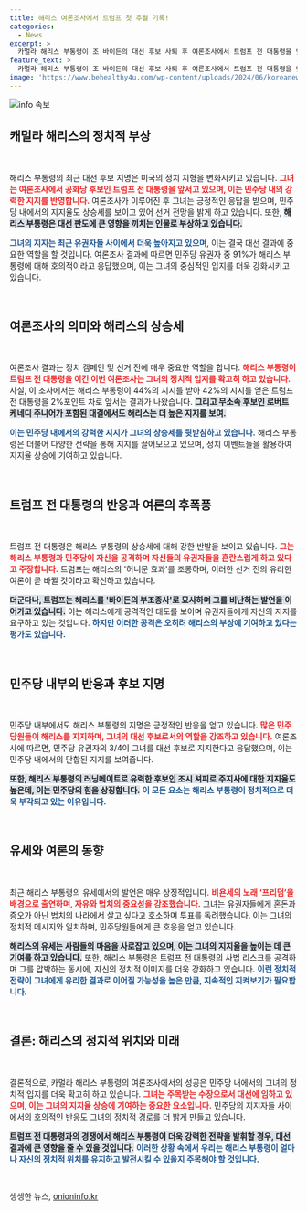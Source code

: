 ```yaml
---
title: 해리스 여론조사에서 트럼프 첫 추월 기록!
categories:
  - News
excerpt: >
  카멀라 해리스 부통령이 조 바이든의 대선 후보 사퇴 후 여론조사에서 트럼프 전 대통령을 앞서며 민주당 유권자의 압도적 지지를 받고 있다. 해리스 돌풍 속에 치열해진 대선 판도의 향방은 과연 어떤 결과를 가져올까?
feature_text: >
  카멀라 해리스 부통령이 조 바이든의 대선 후보 사퇴 후 여론조사에서 트럼프 전 대통령을 앞서며 민주당 유권자의 압도적 지지를 받고 있다. 해리스 돌풍 속에 치열해진 대선 판도의 향방은 과연 어떤 결과를 가져올까?
image: 'https://www.behealthy4u.com/wp-content/uploads/2024/06/koreanews.jpg'
---
```


<p><img src="https://www.behealthy4u.com/wp-content/uploads/2024/06/koreanews.jpg" alt="info 속보" /></p>

<h2 data-ke-size="size26">캐멀라 해리스의 정치적 부상</h2>

<p data-ke-size="size16">&nbsp;</p>

<p>해리스 부통령의 최근 대선 후보 지명은 미국의 정치 지형을 변화시키고 있습니다. <b><span style="color: #ee2323;">그녀는 여론조사에서 공화당 후보인 트럼프 전 대통령을 앞서고 있으며, 이는 민주당 내의 강력한 지지를 반영합니다.</span></b> 여론조사가 이루어진 후 그녀는 긍정적인 응답을 받으며, 민주당 내에서의 지지율도 상승세를 보이고 있어 선거 전망을 밝게 하고 있습니다. 또한, <b><span style="background-color: #21538527;">해리스 부통령은 대선 판도에 큰 영향을 끼치는 인물로 부상하고 있습니다.</span></b> </p>

<p><b><span style="color: #1a5490;">그녀의 지지는 최근 유권자들 사이에서 더욱 높아지고 있으며</span></b>, 이는 결국 대선 결과에 중요한 역할을 할 것입니다. 여론조사 결과에 따르면 민주당 유권자 중 91%가 해리스 부통령에 대해 호의적이라고 응답했으며, 이는 그녀의 중심적인 입지를 더욱 강화시키고 있습니다.</p>

<p data-ke-size="size16">&nbsp;</p>

<h2 data-ke-size="size26">여론조사의 의미와 해리스의 상승세</h2>

<p data-ke-size="size16">&nbsp;</p>

<p>여론조사 결과는 정치 캠페인 및 선거 전에 매우 중요한 역할을 합니다. <b><span style="color: #ee2323;">해리스 부통령이 트럼프 전 대통령을 이긴 이번 여론조사는 그녀의 정치적 입지를 확고히 하고 있습니다.</span></b> 사실, 이 조사에서는 해리스 부통령이 44%의 지지를 받아 42%의 지지를 얻은 트럼프 전 대통령을 2%포인트 차로 앞서는 결과가 나왔습니다. <b><span style="background-color: #21538527;">그리고 무소속 후보인 로버트 케네디 주니어가 포함된 대결에서도 해리스는 더 높은 지지를 보여.</span></b> </p>

<p><b><span style="color: #1a5490;">이는 민주당 내에서의 강력한 지지가 그녀의 상승세를 뒷받침하고 있습니다.</span></b> 해리스 부통령은 더불어 다양한 전략을 통해 지지를 끌어모으고 있으며, 정치 이벤트들을 활용하여 지지율 상승에 기여하고 있습니다.</p>

<p data-ke-size="size16">&nbsp;</p>

<h2 data-ke-size="size26">트럼프 전 대통령의 반응과 여론의 후폭풍</h2>

<p data-ke-size="size16">&nbsp;</p>

<p>트럼프 전 대통령은 해리스 부통령의 상승세에 대해 강한 반발을 보이고 있습니다. <b><span style="color: #ee2323;">그는 해리스 부통령과 민주당이 자신을 공격하며 자신들의 유권자들을 혼란스럽게 하고 있다고 주장합니다.</span></b> 트럼프는 해리스의 '허니문 효과'를 조롱하며, 이러한 선거 전의 유리한 여론이 곧 바뀔 것이라고 확신하고 있습니다. </p>

<p><b><span style="background-color: #21538527;">더군다나, 트럼프는 해리스를 '바이든의 부조종사'로 묘사하며 그를 비난하는 발언을 이어가고 있습니다.</span></b> 이는 해리스에게 공격적인 태도를 보이며 유권자들에게 자신의 지지를 요구하고 있는 것입니다. <b><span style="color: #1a5490;">하지만 이러한 공격은 오히려 해리스의 부상에 기여하고 있다는 평가도 있습니다.</span></b></p>

<p data-ke-size="size16">&nbsp;</p>

<h2 data-ke-size="size26">민주당 내부의 반응과 후보 지명</h2>

<p data-ke-size="size16">&nbsp;</p>

<p>민주당 내부에서도 해리스 부통령의 지명은 긍정적인 반응을 얻고 있습니다. <b><span style="color: #ee2323;">많은 민주당원들이 해리스를 지지하며, 그녀의 대선 후보로서의 역할을 강조하고 있습니다.</span></b> 여론조사에 따르면, 민주당 유권자의 3/4이 그녀를 대선 후보로 지지한다고 응답했으며, 이는 민주당 내에서의 단합된 지지를 보여줍니다. </p>

<p><b><span style="background-color: #21538527;">또한, 해리스 부통령의 러닝메이트로 유력한 후보인 조시 셔피로 주지사에 대한 지지율도 높은데, 이는 민주당의 힘을 상징합니다.</span></b> <b><span style="color: #1a5490;">이 모든 요소는 해리스 부통령이 정치적으로 더욱 부각되고 있는 이유입니다.</span></b></p>

<p data-ke-size="size16">&nbsp;</p>

<h2 data-ke-size="size26">유세와 여론의 동향</h2>

<p data-ke-size="size16">&nbsp;</p>

<p>최근 해리스 부통령의 유세에서의 발언은 매우 상징적입니다. <b><span style="color: #ee2323;">비욘세의 노래 ‘프리덤’을 배경으로 출연하며, 자유와 법치의 중요성을 강조했습니다.</span></b> 그녀는 유권자들에게 혼돈과 증오가 아닌 법치의 나라에서 살고 싶다고 호소하며 투표를 독려했습니다. 이는 그녀의 정치적 메시지와 일치하며, 민주당원들에게 큰 호응을 얻고 있습니다. </p>

<p><b><span style="background-color: #21538527;">해리스의 유세는 사람들의 마음을 사로잡고 있으며, 이는 그녀의 지지율을 높이는 데 큰 기여를 하고 있습니다.</span></b> 또한, 해리스 부통령은 트럼프 전 대통령의 사법 리스크를 공격하며 그를 압박하는 동시에, 자신의 정치적 이미지를 더욱 강화하고 있습니다. <b><span style="color: #1a5490;">이런 정치적 전략이 그녀에게 유리한 결과로 이어질 가능성을 높은 만큼, 지속적인 지켜보기가 필요합니다.</span></b></p>

<p data-ke-size="size16">&nbsp;</p>

<h2 data-ke-size="size26">결론: 해리스의 정치적 위치와 미래</h2>

<p data-ke-size="size16">&nbsp;</p>

<p>결론적으로, 카멀라 해리스 부통령의 여론조사에서의 성공은 민주당 내에서의 그녀의 정치적 입지를 더욱 확고히 하고 있습니다. <b><span style="color: #ee2323;">그녀는 주목받는 수장으로서 대선에 임하고 있으며, 이는 그녀의 지지율 상승에 기여하는 중요한 요소입니다.</span></b> 민주당의 지지자들 사이에서의 호의적인 반응도 그녀의 정치적 경로를 더 밝게 만들고 있습니다. </p>

<p><b><span style="background-color: #21538527;">트럼프 전 대통령과의 경쟁에서 해리스 부통령이 더욱 강력한 전략을 발휘할 경우, 대선 결과에 큰 영향을 줄 수 있을 것입니다.</span></b> <b><span style="color: #1a5490;">이러한 상황 속에서 우리는 해리스 부통령이 얼마나 자신의 정치적 위치를 유지하고 발전시킬 수 있을지 주목해야 할 것입니다.</span></b></p>

<p data-ke-size="size16">&nbsp;</p>
생생한 뉴스, <a href="https://onioninfo.kr" rel="dofollow">onioninfo.kr</a>



